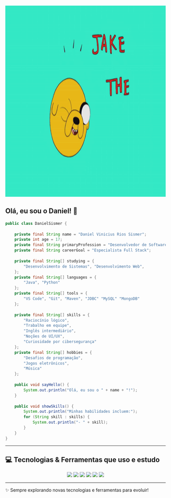<p>
  <img src="adventure-time-java.gif" alt="Jake the Dog GIF" width="1080" height="600"/>
</p>

## Olá, eu sou o Daniel! 👋

```java
public class DanielSismer {

    private final String name = "Daniel Vinicius Rios Sismer";
    private int age = 17;
    private final String primaryProfession = "Desenvolvedor de Software";
    private final String careerGoal = "Especialista Full Stack";
    
    private final String[] studying = {
        "Desenvolvimento de Sistemas", "Desenvolvimento Web", 
    };
    private final String[] languages = {
        "Java", "Python"
    };
    private final String[] tools = {
        "VS Code", "Git", "Maven", "JDBC" "MySQL" "MongoDB"
    };

    private final String[] skills = {
        "Raciocínio lógico", 
        "Trabalho em equipe", 
        "Inglês intermediário", 
        "Noções de UI/UX", 
        "Curiosidade por cibersegurança"
    };
    private final String[] hobbies = {
        "Desafios de programação", 
        "Jogos eletrônicos", 
        "Música"
    };

    public void sayHello() {
        System.out.println("Olá, eu sou o " + name + "!");
    }

    public void showSkills() {
        System.out.println("Minhas habilidades incluem:");
        for (String skill : skills) {
            System.out.println("- " + skill);
        }
    }
}
```
---

## 💻 Tecnologias & Ferramentas que uso e estudo

<div align="center">

<img src="https://img.shields.io/badge/GIT-F05032?style=for-the-badge&logo=git&logoColor=white"/>
<img src="https://img.shields.io/badge/Java-007396?style=for-the-badge&logo=java&logoColor=white"/>
<img src="https://img.shields.io/badge/Maven-C71A36?style=for-the-badge&logo=apachemaven&logoColor=white"/>
<img src="https://img.shields.io/badge/MySQL-4479A1?style=for-the-badge&logo=mysql&logoColor=white"/>
<img src="https://img.shields.io/badge/HTML5-E34F26?style=for-the-badge&logo=html5&logoColor=white"/>
<img src="https://img.shields.io/badge/CSS3-1572B6?style=for-the-badge&logo=css3&logoColor=white"/>

</div>

---

✨ Sempre explorando novas tecnologias e ferramentas para evoluir!

